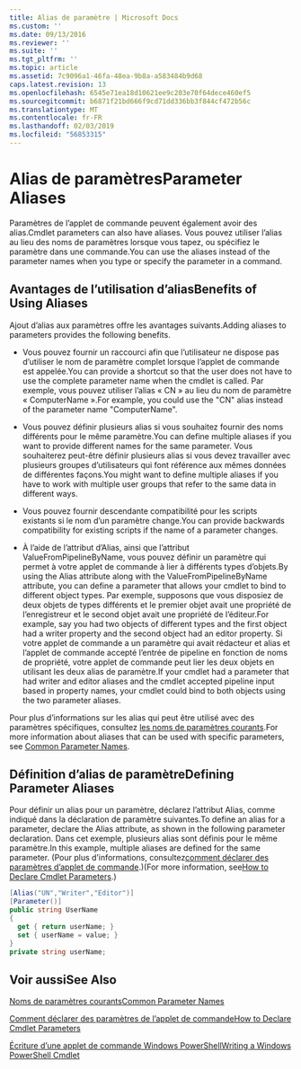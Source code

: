 ```yaml
---
title: Alias de paramètre | Microsoft Docs
ms.custom: ''
ms.date: 09/13/2016
ms.reviewer: ''
ms.suite: ''
ms.tgt_pltfrm: ''
ms.topic: article
ms.assetid: 7c9096a1-46fa-48ea-9b8a-a583484b9d68
caps.latest.revision: 13
ms.openlocfilehash: 6545e71ea18d10621ee9c203e70f64dece460ef5
ms.sourcegitcommit: b6871f21bd666f9cd71dd336bb3f844cf472b56c
ms.translationtype: MT
ms.contentlocale: fr-FR
ms.lasthandoff: 02/03/2019
ms.locfileid: "56853315"
---
```

# <a name="parameter-aliases"></a><span data-ttu-id="e5e18-102">Alias de paramètres</span><span class="sxs-lookup"><span data-stu-id="e5e18-102">Parameter Aliases</span></span>

<span data-ttu-id="e5e18-103">Paramètres de l’applet de commande peuvent également avoir des alias.</span><span class="sxs-lookup"><span data-stu-id="e5e18-103">Cmdlet parameters can also have aliases.</span></span> <span data-ttu-id="e5e18-104">Vous pouvez utiliser l’alias au lieu des noms de paramètres lorsque vous tapez, ou spécifiez le paramètre dans une commande.</span><span class="sxs-lookup"><span data-stu-id="e5e18-104">You can use the aliases instead of the parameter names when you type or specify the parameter in a command.</span></span>

## <a name="benefits-of-using-aliases"></a><span data-ttu-id="e5e18-105">Avantages de l’utilisation d’alias</span><span class="sxs-lookup"><span data-stu-id="e5e18-105">Benefits of Using Aliases</span></span>

<span data-ttu-id="e5e18-106">Ajout d’alias aux paramètres offre les avantages suivants.</span><span class="sxs-lookup"><span data-stu-id="e5e18-106">Adding aliases to parameters provides the following benefits.</span></span>

- <span data-ttu-id="e5e18-107">Vous pouvez fournir un raccourci afin que l’utilisateur ne dispose pas d’utiliser le nom de paramètre complet lorsque l’applet de commande est appelée.</span><span class="sxs-lookup"><span data-stu-id="e5e18-107">You can provide a shortcut so that the user does not have to use the complete parameter name when the cmdlet is called.</span></span> <span data-ttu-id="e5e18-108">Par exemple, vous pouvez utiliser l’alias « CN » au lieu du nom de paramètre « ComputerName ».</span><span class="sxs-lookup"><span data-stu-id="e5e18-108">For example, you could use the "CN" alias instead of the parameter name "ComputerName".</span></span>

- <span data-ttu-id="e5e18-109">Vous pouvez définir plusieurs alias si vous souhaitez fournir des noms différents pour le même paramètre.</span><span class="sxs-lookup"><span data-stu-id="e5e18-109">You can define multiple aliases if you want to provide different names for the same parameter.</span></span> <span data-ttu-id="e5e18-110">Vous souhaiterez peut-être définir plusieurs alias si vous devez travailler avec plusieurs groupes d’utilisateurs qui font référence aux mêmes données de différentes façons.</span><span class="sxs-lookup"><span data-stu-id="e5e18-110">You might want to define multiple aliases if you have to work with multiple user groups that refer to the same data in different ways.</span></span>

- <span data-ttu-id="e5e18-111">Vous pouvez fournir descendante compatibilité pour les scripts existants si le nom d’un paramètre change.</span><span class="sxs-lookup"><span data-stu-id="e5e18-111">You can provide backwards compatibility for existing scripts if the name of a parameter changes.</span></span>

- <span data-ttu-id="e5e18-112">À l’aide de l’attribut d’Alias, ainsi que l’attribut ValueFromPipelineByName, vous pouvez définir un paramètre qui permet à votre applet de commande à lier à différents types d’objets.</span><span class="sxs-lookup"><span data-stu-id="e5e18-112">By using the Alias attribute along with the ValueFromPipelineByName attribute, you can define a parameter that allows your cmdlet to bind to different object types.</span></span> <span data-ttu-id="e5e18-113">Par exemple, supposons que vous disposiez de deux objets de types différents et le premier objet avait une propriété de l’enregistreur et le second objet avait une propriété de l’éditeur.</span><span class="sxs-lookup"><span data-stu-id="e5e18-113">For example, say you had two objects of different types and the first object had a writer property and the second object had an editor property.</span></span> <span data-ttu-id="e5e18-114">Si votre applet de commande a un paramètre qui avait rédacteur et alias et l’applet de commande accepté l’entrée de pipeline en fonction de noms de propriété, votre applet de commande peut lier les deux objets en utilisant les deux alias de paramètre.</span><span class="sxs-lookup"><span data-stu-id="e5e18-114">If your cmdlet had a parameter that had writer and editor aliases and the cmdlet accepted pipeline input based in property names, your cmdlet could bind to both objects using the two parameter aliases.</span></span>

<span data-ttu-id="e5e18-115">Pour plus d’informations sur les alias qui peut être utilisé avec des paramètres spécifiques, consultez [les noms de paramètres courants](./common-parameter-names.md).</span><span class="sxs-lookup"><span data-stu-id="e5e18-115">For more information about aliases that can be used with specific parameters, see [Common Parameter Names](./common-parameter-names.md).</span></span>

## <a name="defining-parameter-aliases"></a><span data-ttu-id="e5e18-116">Définition d’alias de paramètre</span><span class="sxs-lookup"><span data-stu-id="e5e18-116">Defining Parameter Aliases</span></span>

<span data-ttu-id="e5e18-117">Pour définir un alias pour un paramètre, déclarez l’attribut Alias, comme indiqué dans la déclaration de paramètre suivantes.</span><span class="sxs-lookup"><span data-stu-id="e5e18-117">To define an alias for a parameter, declare the Alias attribute, as shown in the following parameter declaration.</span></span> <span data-ttu-id="e5e18-118">Dans cet exemple, plusieurs alias sont définis pour le même paramètre.</span><span class="sxs-lookup"><span data-stu-id="e5e18-118">In this example, multiple aliases are defined for the same parameter.</span></span> <span data-ttu-id="e5e18-119">(Pour plus d’informations, consultez[comment déclarer des paramètres d’applet de commande](./how-to-declare-cmdlet-parameters.md).)</span><span class="sxs-lookup"><span data-stu-id="e5e18-119">(For more information, see[How to Declare Cmdlet Parameters](./how-to-declare-cmdlet-parameters.md).)</span></span>

```csharp
[Alias("UN","Writer","Editor")]
[Parameter()]
public string UserName
{
  get { return userName; }
  set { userName = value; }
}
private string userName;
```

## <a name="see-also"></a><span data-ttu-id="e5e18-120">Voir aussi</span><span class="sxs-lookup"><span data-stu-id="e5e18-120">See Also</span></span>

[<span data-ttu-id="e5e18-121">Noms de paramètres courants</span><span class="sxs-lookup"><span data-stu-id="e5e18-121">Common Parameter Names</span></span>](./common-parameter-names.md)

[<span data-ttu-id="e5e18-122">Comment déclarer des paramètres de l’applet de commande</span><span class="sxs-lookup"><span data-stu-id="e5e18-122">How to Declare Cmdlet Parameters</span></span>](./how-to-declare-cmdlet-parameters.md)

[<span data-ttu-id="e5e18-123">Écriture d’une applet de commande Windows PowerShell</span><span class="sxs-lookup"><span data-stu-id="e5e18-123">Writing a Windows PowerShell Cmdlet</span></span>](./writing-a-windows-powershell-cmdlet.md)
